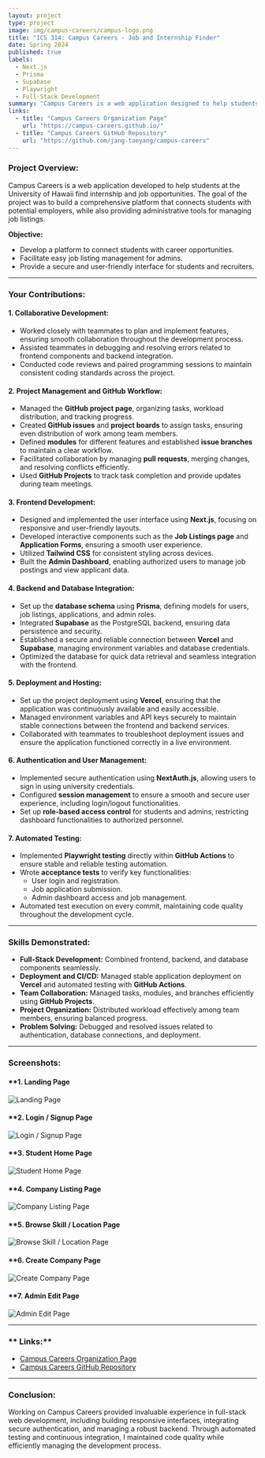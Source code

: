 ```yaml
---
layout: project
type: project
image: img/campus-careers/campus-logo.png
title: "ICS 314: Campus Careers - Job and Internship Finder"
date: Spring 2024
published: true
labels:
  - Next.js
  - Prisma
  - Supabase
  - Playwright
  - Full-Stack Development
summary: "Campus Careers is a web application designed to help students at the University of Hawaii find internship and job opportunities. Developed using modern web technologies, it features user authentication, job listings, and automated testing."
links:
  - title: "Campus Careers Organization Page"
    url: "https://campus-careers.github.io/"
  - title: "Campus Careers GitHub Repository"
    url: "https://github.com/jang-taeyang/campus-careers"
---
```


### **Project Overview:**
Campus Careers is a web application developed to help students at the University of Hawaii find internship and job opportunities. The goal of the project was to build a comprehensive platform that connects students with potential employers, while also providing administrative tools for managing job listings.

**Objective:**
- Develop a platform to connect students with career opportunities.
- Facilitate easy job listing management for admins.
- Provide a secure and user-friendly interface for students and recruiters.

---

### **Your Contributions:**

#### **1. Collaborative Development:**
- Worked closely with teammates to plan and implement features, ensuring smooth collaboration throughout the development process.
- Assisted teammates in debugging and resolving errors related to frontend components and backend integration.
- Conducted code reviews and paired programming sessions to maintain consistent coding standards across the project.

#### **2. Project Management and GitHub Workflow:**
- Managed the **GitHub project page**, organizing tasks, workload distribution, and tracking progress.
- Created **GitHub issues** and **project boards** to assign tasks, ensuring even distribution of work among team members.
- Defined **modules** for different features and established **issue branches** to maintain a clear workflow.
- Facilitated collaboration by managing **pull requests**, merging changes, and resolving conflicts efficiently.
- Used **GitHub Projects** to track task completion and provide updates during team meetings.

#### **3. Frontend Development:**
- Designed and implemented the user interface using **Next.js**, focusing on responsive and user-friendly layouts.
- Developed interactive components such as the **Job Listings page** and **Application Forms**, ensuring a smooth user experience.
- Utilized **Tailwind CSS** for consistent styling across devices.
- Built the **Admin Dashboard**, enabling authorized users to manage job postings and view applicant data.

#### **4. Backend and Database Integration:**
- Set up the **database schema** using **Prisma**, defining models for users, job listings, applications, and admin roles.
- Integrated **Supabase** as the PostgreSQL backend, ensuring data persistence and security.
- Established a secure and reliable connection between **Vercel** and **Supabase**, managing environment variables and database credentials.
- Optimized the database for quick data retrieval and seamless integration with the frontend.

#### **5. Deployment and Hosting:**
- Set up the project deployment using **Vercel**, ensuring that the application was continuously available and easily accessible.
- Managed environment variables and API keys securely to maintain stable connections between the frontend and backend services.
- Collaborated with teammates to troubleshoot deployment issues and ensure the application functioned correctly in a live environment.

#### **6. Authentication and User Management:**
- Implemented secure authentication using **NextAuth.js**, allowing users to sign in using university credentials.
- Configured **session management** to ensure a smooth and secure user experience, including login/logout functionalities.
- Set up **role-based access control** for students and admins, restricting dashboard functionalities to authorized personnel.

#### **7. Automated Testing:**
- Implemented **Playwright testing** directly within **GitHub Actions** to ensure stable and reliable testing automation.
- Wrote **acceptance tests** to verify key functionalities:
  - User login and registration.
  - Job application submission.
  - Admin dashboard access and job management.
- Automated test execution on every commit, maintaining code quality throughout the development cycle.

---

### **Skills Demonstrated:**
- **Full-Stack Development:** Combined frontend, backend, and database components seamlessly.
- **Deployment and CI/CD:** Managed stable application deployment on **Vercel** and automated testing with **GitHub Actions**.
- **Team Collaboration:** Managed tasks, modules, and branches efficiently using **GitHub Projects**.
- **Project Organization:** Distributed workload effectively among team members, ensuring balanced progress.
- **Problem Solving:** Debugged and resolved issues related to authentication, database connections, and deployment.

---

### **Screenshots:**

#### **1. Landing Page 
![Landing Page](../img/projects/campus-careers/landing.png)

#### **2. Login / Signup Page
![Login / Signup Page](../img/projects/campus-careers/login.png)

#### **3. Student Home Page
![Student Home Page](../img/projects/campus-careers/admin-dashboard.png)

#### **4. Company Listing Page 
![Company Listing Page](../img/projects/campus-careers/landing.png)

#### **5. Browse Skill / Location Page
![Browse Skill / Location Page](../img/projects/campus-careers/browse.png)

#### **6. Create Company Page
![Create Company Page](../img/projects/campus-careers/create.png)

#### **7. Admin Edit Page
![Admin Edit Page](../img/projects/campus-careers/admin.png)

---

### ** Links:**
- [Campus Careers Organization Page](https://campus-careers.github.io/)
- [Campus Careers GitHub Repository](https://github.com/jang-taeyang/campus-careers)

---

### **Conclusion:**
Working on Campus Careers provided invaluable experience in full-stack web development, including building responsive interfaces, integrating secure authentication, and managing a robust backend. Through automated testing and continuous integration, I maintained code quality while efficiently managing the development process.
